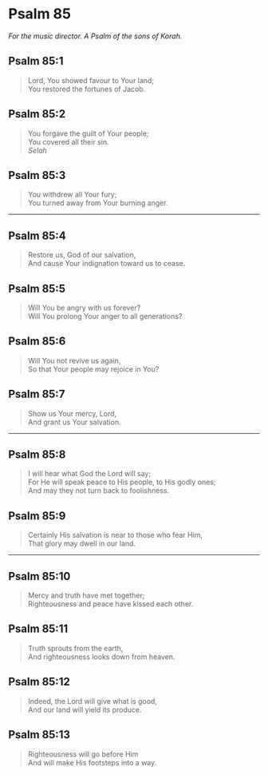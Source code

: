 # Psalm 85

_For the music director. A Psalm of the sons of Korah._

## Psalm 85:1

> Lord, You showed favour to Your land;  
> You restored the fortunes of Jacob.

## Psalm 85:2

> You forgave the guilt of Your people;  
> You covered all their sin.  
> _Selah_

## Psalm 85:3

> You withdrew all Your fury;  
> You turned away from Your burning anger.

---

## Psalm 85:4

> Restore us, God of our salvation,  
> And cause Your indignation toward us to cease.

## Psalm 85:5

> Will You be angry with us forever?  
> Will You prolong Your anger to all generations?

## Psalm 85:6

> Will You not revive us again,  
> So that Your people may rejoice in You?

## Psalm 85:7

> Show us Your mercy, Lord,  
> And grant us Your salvation.

---

## Psalm 85:8

> I will hear what God the Lord will say;  
> For He will speak peace to His people, to His godly ones;  
> And may they not turn back to foolishness.

## Psalm 85:9

> Certainly His salvation is near to those who fear Him,  
> That glory may dwell in our land.

---

## Psalm 85:10

> Mercy and truth have met together;  
> Righteousness and peace have kissed each other.

## Psalm 85:11

> Truth sprouts from the earth,  
> And righteousness looks down from heaven.

## Psalm 85:12

> Indeed, the Lord will give what is good,  
> And our land will yield its produce.

## Psalm 85:13

> Righteousness will go before Him  
> And will make His footsteps into a way.
